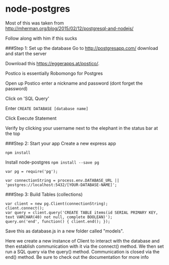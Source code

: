# node-postgres
Most of this was taken from http://mherman.org/blog/2015/02/12/postgresql-and-nodejs/

Follow along with him if this sucks 

###Step 1: Set up the database
Go to http://postgresapp.com/ download and start the server

Download this https://eggerapps.at/postico/.

Postico is essentially Robomongo for Postgres

Open up Postico enter a nickname and password (dont forget the password)

Click on 'SQL Query'

Enter ```CREATE DATABASE [database name]```

Click Execute Statement

Verify by clicking your username next to the elephant in the status bar at the top

###Step 2: Start your app
Create a new express app

```npm install```

Install node-postgres
```npm install --save pg```

```var pg = require('pg');```

```var connectionString = process.env.DATABASE_URL || 'postgres://localhost:5432/[YOUR-DATABASE-NAME]';```

###Step 3: Build Tables (collections)

```
var client = new pg.Client(connectionString);
client.connect();
var query = client.query('CREATE TABLE items(id SERIAL PRIMARY KEY, text VARCHAR(40) not null, complete BOOLEAN)');
query.on('end', function() { client.end(); });
```

Save this as database.js in a new folder called "models".

Here we create a new instance of Client to interact with the database and then establish communication with it via the connect() method. We then set run a SQL query via the query() method. Communication is closed via the end() method. Be sure to check out the documentation for more info
